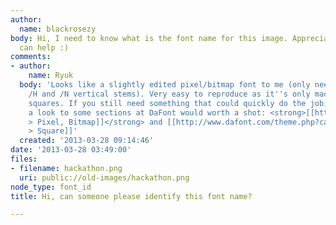 ```yaml
---
author:
  name: blackrosezy
body: Hi, I need to know what is the font name for this image. Appreciate for anybody
  can help :)
comments:
- author:
    name: Ryuk
  body: 'Looks like a slightly edited pixel/bitmap font to me (only need to extend
    /H and /N vertical stems). Very easy to reproduce as it''s only made with identical
    squares. If you still need something that could quickly do the job, may be having
    a look to some sections at DaFont would worth a shot: <strong>[[http://www.dafont.com/bitmap.php|Bitmap
    > Pixel, Bitmap]]</strong> and [[http://www.dafont.com/theme.php?cat=301|Techno
    > Square]]'
  created: '2013-03-28 09:14:46'
date: '2013-03-28 03:49:00'
files:
- filename: hackathon.png
  uri: public://old-images/hackathon.png
node_type: font_id
title: Hi, can someone please identify this font name?

---
```

